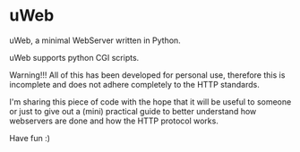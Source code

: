 uWeb
====

uWeb, a minimal WebServer written in Python.

uWeb supports python CGI scripts.

Warning!!! All of this has been developed for personal use, therefore this is incomplete and does not adhere completely to the HTTP standards.

I'm sharing this piece of code with the hope that it will be useful to someone or just to give out a (mini) practical guide to better understand how webservers are done and how the HTTP protocol works. 

Have fun :)
